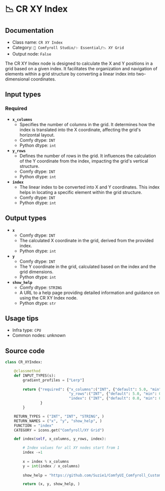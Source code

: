 # 📉 CR XY Index
## Documentation
- Class name: `CR XY Index`
- Category: `🧩 Comfyroll Studio/✨ Essential/📉 XY Grid`
- Output node: `False`

The CR XY Index node is designed to calculate the X and Y positions in a grid based on a given index. It facilitates the organization and navigation of elements within a grid structure by converting a linear index into two-dimensional coordinates.
## Input types
### Required
- **`x_columns`**
    - Specifies the number of columns in the grid. It determines how the index is translated into the X coordinate, affecting the grid's horizontal layout.
    - Comfy dtype: `INT`
    - Python dtype: `int`
- **`y_rows`**
    - Defines the number of rows in the grid. It influences the calculation of the Y coordinate from the index, impacting the grid's vertical structure.
    - Comfy dtype: `INT`
    - Python dtype: `int`
- **`index`**
    - The linear index to be converted into X and Y coordinates. This index helps in locating a specific element within the grid structure.
    - Comfy dtype: `INT`
    - Python dtype: `int`
## Output types
- **`x`**
    - Comfy dtype: `INT`
    - The calculated X coordinate in the grid, derived from the provided index.
    - Python dtype: `int`
- **`y`**
    - Comfy dtype: `INT`
    - The Y coordinate in the grid, calculated based on the index and the grid dimensions.
    - Python dtype: `int`
- **`show_help`**
    - Comfy dtype: `STRING`
    - A URL to a help page providing detailed information and guidance on using the CR XY Index node.
    - Python dtype: `str`
## Usage tips
- Infra type: `CPU`
- Common nodes: unknown


## Source code
```python
class CR_XYIndex: 

    @classmethod
    def INPUT_TYPES(s):
        gradient_profiles = ["Lerp"]    
    
        return {"required": {"x_columns":("INT", {"default": 5.0, "min": 0.0, "max": 9999.0, "step": 1.0,}),
                             "y_rows":("INT", {"default": 5.0, "min": 0.0, "max": 9999.0, "step": 1.0,}),
                             "index": ("INT", {"default": 0.0, "min": 0.0, "max": 9999.0, "step": 1.0,}),                             
                }
        }

    RETURN_TYPES = ("INT", "INT", "STRING", )
    RETURN_NAMES = ("x", "y", "show_help", )    
    FUNCTION = "index"
    CATEGORY = icons.get("Comfyroll/XY Grid") 

    def index(self, x_columns, y_rows, index):

        # Index values for all XY nodes start from 1
        index -=1
        
        x = index % x_columns
        y = int(index / x_columns)  
        
        show_help = "https://github.com/Suzie1/ComfyUI_Comfyroll_CustomNodes/wiki/XY-Grid-Nodes#cr-xy-index"

        return (x, y, show_help, )

```

